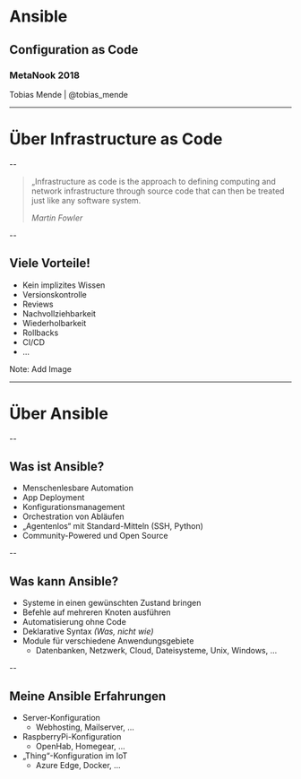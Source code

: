 # Ansible
## Configuration as Code
### MetaNook 2018
 Tobias Mende | @tobias_mende

---

# Über Infrastructure as Code

--

> „Infrastructure as code is the approach to defining computing and network infrastructure through source code that can then be treated just like any software system.
>
> _Martin Fowler_

--

## Viele Vorteile!

* Kein implizites Wissen
* Versionskontrolle
* Reviews
* Nachvollziehbarkeit
* Wiederholbarkeit
* Rollbacks
* CI/CD
* ...

Note: Add Image

---

# Über Ansible

--

## Was ist Ansible?

* Menschenlesbare Automation
* App Deployment
* Konfigurationsmanagement
* Orchestration von Abläufen
* „Agentenlos“ mit Standard-Mitteln (SSH, Python)
* Community-Powered und Open Source

--

## Was kann Ansible?

* Systeme in einen gewünschten Zustand bringen
* Befehle auf mehreren Knoten ausführen
* Automatisierung ohne Code
* Deklarative Syntax _(Was, nicht wie)_
* Module für verschiedene Anwendungsgebiete
  * Datenbanken, Netzwerk, Cloud, Dateisysteme, Unix, Windows, ...

--

## Meine Ansible Erfahrungen

* Server-Konfiguration 
    * Webhosting, Mailserver, ...
* RaspberryPi-Konfiguration 
    * OpenHab, Homegear, ...
* „Thing“-Konfiguration im IoT 
    * Azure Edge, Docker, ...